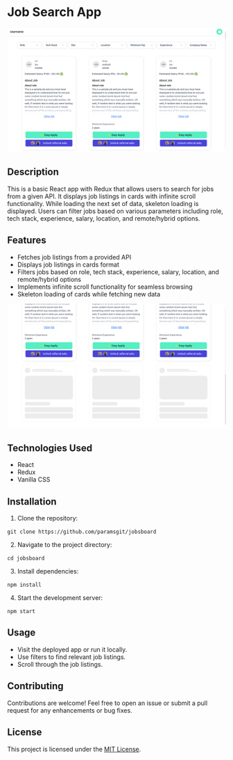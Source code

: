# Job Search App
![ScreenShot](/public/sc1.png)
## Description
This is a basic React app with Redux that allows users to search for jobs from a given API. It displays job listings in cards with infinite scroll functionality. While loading the next set of data, skeleton loading is displayed. Users can filter jobs based on various parameters including role, tech stack, experience, salary, location, and remote/hybrid options.

## Features
- Fetches job listings from a provided API
- Displays job listings in cards format
- Filters jobs based on role, tech stack, experience, salary, location, and remote/hybrid options
- Implements infinite scroll functionality for seamless browsing
- Skeleton loading of cards while fetching new data


![ScreenShot](/public/sc2.png)

## Technologies Used
- React
- Redux
- Vanilla CSS 

## Installation
1. Clone the repository:
```
git clone https://github.com/paramsgit/jobsboard
```
2. Navigate to the project directory:
```
cd jobsboard
```
3. Install dependencies:
```
npm install
```
4. Start the development server:
```
npm start
```




## Usage
- Visit the deployed app or run it locally.
- Use filters to find relevant job listings.
- Scroll through the job listings.

## Contributing
Contributions are welcome! Feel free to open an issue or submit a pull request for any enhancements or bug fixes.

## License
This project is licensed under the [MIT License](LICENSE).

